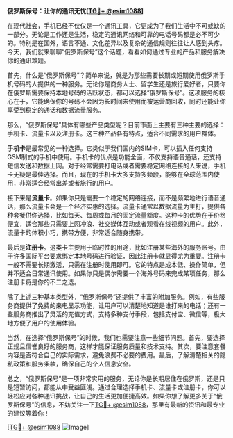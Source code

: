 **俄罗斯保号：让你的通讯无忧[[TG💪+ @esim1088](https://t.me/s/esim1088)]**

在现代社会，手机已经不仅仅是一个通讯工具，它更成为了我们生活中不可或缺的一部分。无论是工作还是生活，稳定的通讯网络和可靠的电话号码都是必不可少的。特别是在国外，语言不通、文化差异以及复杂的通信规则往往让人感到头疼。今天，我们就来聊聊“俄罗斯保号”这个话题，看看如何通过专业的产品和服务解决你的通讯难题。

首先，什么是“俄罗斯保号”？简单来说，就是为那些需要长期或短期使用俄罗斯手机号码的人提供的一种服务。无论你是商务人士、留学生还是旅行爱好者，只要你在俄罗斯需要保持本地号码的活跃状态，都可以选择“俄罗斯保号”。这项服务的核心在于，它能确保你的号码不会因为长时间未使用而被运营商回收，同时还能让你享受到稳定的通话和数据流量服务。

那么，“俄罗斯保号”具体有哪些产品类型呢？目前市面上主要有三种主要的选择：手机卡、流量卡以及注册卡。这三种产品各有特点，适合不同需求的用户群体。

**手机卡**是最常见的一种选择。它类似于我们国内的SIM卡，可以插入任何支持GSM制式的手机中使用。手机卡的优点是功能全面，不仅支持语音通话，还支持短信发送和数据上网。对于经常需要打电话或者需要稳定网络连接的人来说，手机卡无疑是最佳选择。而且，现在的手机卡大多支持多频段，能够在全球范围内使用，非常适合经常出差或者旅行的用户。

接下来是**流量卡**。如果你只是需要一个稳定的网络连接，而不是频繁地进行语音通话，那么流量卡会是一个经济实惠的选择。流量卡通常以数据流量为主打，提供各种套餐供你选择，比如每天、每周或每月的固定流量额度。这种卡的优势在于价格便宜，适合那些只需要上网冲浪、社交媒体互动或者观看在线视频的用户。此外，流量卡的体积小巧，携带方便，非常适合随身携带。

最后是**注册卡**。这类卡主要用于临时性的用途，比如注册某些海外的服务账号。由于许多国际平台要求绑定本地号码进行验证，因此注册卡就显得尤为重要。注册卡一般不需要长期激活，只需在注册时使用即可。它的特点是成本低、操作简单，但并不适合日常通讯使用。如果你只是偶尔需要一个海外号码来完成某项任务，那么注册卡将是你的不二之选。

除了上述三种基本类型外，“俄罗斯保号”还提供了丰富的附加服务。例如，有些服务商提供了免费的来电显示功能，让用户可以清楚地知道是谁打来的电话；还有一些服务商推出了灵活的充值方式，支持多种支付手段，包括支付宝、微信等，极大地方便了用户的使用体验。

当然，在选择“俄罗斯保号”的时候，我们也需要注意一些细节问题。首先，要选择正规且信誉良好的服务商，这样才能保证服务质量和技术支持。其次，要注意套餐内容是否符合自己的实际需求，避免浪费不必要的费用。最后，了解清楚相关的隐私政策和服务条款，确保自己的个人信息安全。

总之，“俄罗斯保号”是一项非常实用的服务，无论你是长期居住在俄罗斯，还是只是短暂访问，都能从中受益匪浅。通过合理选择手机卡、流量卡或注册卡，你可以轻松应对各种通讯挑战，让自己的生活更加便捷高效。如果你想了解更多关于“俄罗斯保号”的信息，不妨关注一下[TG💪+ @esim1088](https://t.me/s/esim1088)，那里有最新的资讯和最专业的建议等着你！

[[TG💪+ @esim1088](https://t.me/s/esim1088) ![Image](https://i.postimg.cc/4NQfJmqS/Snipaste-2025-05-13-00-14-12.png)]